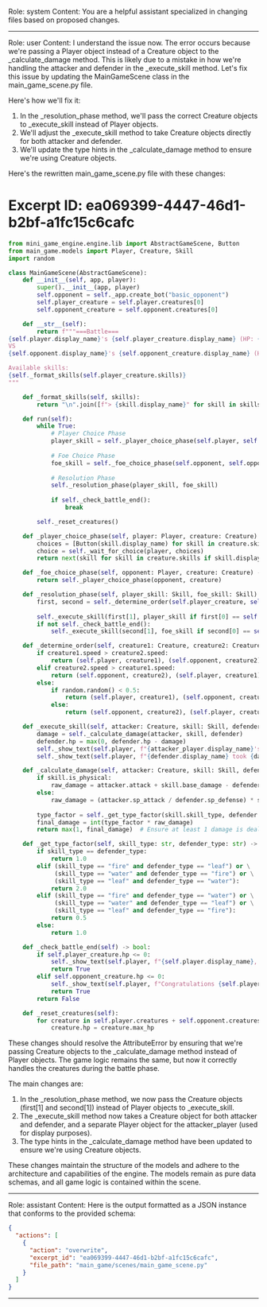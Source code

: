 Role: system
Content: You are a helpful assistant specialized in changing files based on proposed changes.
__________________
Role: user
Content: I understand the issue now. The error occurs because we're passing a Player object instead of a Creature object to the _calculate_damage method. This is likely due to a mistake in how we're handling the attacker and defender in the _execute_skill method. Let's fix this issue by updating the MainGameScene class in the main_game_scene.py file.

Here's how we'll fix it:

1. In the _resolution_phase method, we'll pass the correct Creature objects to _execute_skill instead of Player objects.
2. We'll adjust the _execute_skill method to take Creature objects directly for both attacker and defender.
3. We'll update the type hints in the _calculate_damage method to ensure we're using Creature objects.

Here's the rewritten main_game_scene.py file with these changes:

# Excerpt ID: ea069399-4447-46d1-b2bf-a1fc15c6cafc
```python main_game/scenes/main_game_scene.py
from mini_game_engine.engine.lib import AbstractGameScene, Button
from main_game.models import Player, Creature, Skill
import random

class MainGameScene(AbstractGameScene):
    def __init__(self, app, player):
        super().__init__(app, player)
        self.opponent = self._app.create_bot("basic_opponent")
        self.player_creature = self.player.creatures[0]
        self.opponent_creature = self.opponent.creatures[0]

    def __str__(self):
        return f"""===Battle===
{self.player.display_name}'s {self.player_creature.display_name} (HP: {self.player_creature.hp}/{self.player_creature.max_hp})
VS
{self.opponent.display_name}'s {self.opponent_creature.display_name} (HP: {self.opponent_creature.hp}/{self.opponent_creature.max_hp})

Available skills:
{self._format_skills(self.player_creature.skills)}
"""

    def _format_skills(self, skills):
        return "\n".join([f"> {skill.display_name}" for skill in skills])

    def run(self):
        while True:
            # Player Choice Phase
            player_skill = self._player_choice_phase(self.player, self.player_creature)
            
            # Foe Choice Phase
            foe_skill = self._foe_choice_phase(self.opponent, self.opponent_creature)
            
            # Resolution Phase
            self._resolution_phase(player_skill, foe_skill)
            
            if self._check_battle_end():
                break

        self._reset_creatures()

    def _player_choice_phase(self, player: Player, creature: Creature) -> Skill:
        choices = [Button(skill.display_name) for skill in creature.skills]
        choice = self._wait_for_choice(player, choices)
        return next(skill for skill in creature.skills if skill.display_name == choice.display_name)

    def _foe_choice_phase(self, opponent: Player, creature: Creature) -> Skill:
        return self._player_choice_phase(opponent, creature)

    def _resolution_phase(self, player_skill: Skill, foe_skill: Skill):
        first, second = self._determine_order(self.player_creature, self.opponent_creature)
        
        self._execute_skill(first[1], player_skill if first[0] == self.player else foe_skill, second[1], first[0])
        if not self._check_battle_end():
            self._execute_skill(second[1], foe_skill if second[0] == self.opponent else player_skill, first[1], second[0])

    def _determine_order(self, creature1: Creature, creature2: Creature):
        if creature1.speed > creature2.speed:
            return (self.player, creature1), (self.opponent, creature2)
        elif creature2.speed > creature1.speed:
            return (self.opponent, creature2), (self.player, creature1)
        else:
            if random.random() < 0.5:
                return (self.player, creature1), (self.opponent, creature2)
            else:
                return (self.opponent, creature2), (self.player, creature1)

    def _execute_skill(self, attacker: Creature, skill: Skill, defender: Creature, attacker_player: Player):
        damage = self._calculate_damage(attacker, skill, defender)
        defender.hp = max(0, defender.hp - damage)
        self._show_text(self.player, f"{attacker_player.display_name}'s {attacker.display_name} used {skill.display_name}!")
        self._show_text(self.player, f"{defender.display_name} took {damage} damage!")

    def _calculate_damage(self, attacker: Creature, skill: Skill, defender: Creature) -> int:
        if skill.is_physical:
            raw_damage = attacker.attack + skill.base_damage - defender.defense
        else:
            raw_damage = (attacker.sp_attack / defender.sp_defense) * skill.base_damage
        
        type_factor = self._get_type_factor(skill.skill_type, defender.creature_type)
        final_damage = int(type_factor * raw_damage)
        return max(1, final_damage)  # Ensure at least 1 damage is dealt

    def _get_type_factor(self, skill_type: str, defender_type: str) -> float:
        if skill_type == defender_type:
            return 1.0
        elif (skill_type == "fire" and defender_type == "leaf") or \
             (skill_type == "water" and defender_type == "fire") or \
             (skill_type == "leaf" and defender_type == "water"):
            return 2.0
        elif (skill_type == "fire" and defender_type == "water") or \
             (skill_type == "water" and defender_type == "leaf") or \
             (skill_type == "leaf" and defender_type == "fire"):
            return 0.5
        else:
            return 1.0

    def _check_battle_end(self) -> bool:
        if self.player_creature.hp <= 0:
            self._show_text(self.player, f"{self.player.display_name}, you have lost the battle!")
            return True
        elif self.opponent_creature.hp <= 0:
            self._show_text(self.player, f"Congratulations {self.player.display_name}, you have won the battle!")
            return True
        return False

    def _reset_creatures(self):
        for creature in self.player.creatures + self.opponent.creatures:
            creature.hp = creature.max_hp
```

These changes should resolve the AttributeError by ensuring that we're passing Creature objects to the _calculate_damage method instead of Player objects. The game logic remains the same, but now it correctly handles the creatures during the battle phase.

The main changes are:

1. In the _resolution_phase method, we now pass the Creature objects (first[1] and second[1]) instead of Player objects to _execute_skill.
2. The _execute_skill method now takes a Creature object for both attacker and defender, and a separate Player object for the attacker_player (used for display purposes).
3. The type hints in the _calculate_damage method have been updated to ensure we're using Creature objects.

These changes maintain the structure of the models and adhere to the architecture and capabilities of the engine. The models remain as pure data schemas, and all game logic is contained within the scene.
__________________
Role: assistant
Content: Here is the output formatted as a JSON instance that conforms to the provided schema:

```json
{
  "actions": [
    {
      "action": "overwrite",
      "excerpt_id": "ea069399-4447-46d1-b2bf-a1fc15c6cafc",
      "file_path": "main_game/scenes/main_game_scene.py"
    }
  ]
}
```
__________________
